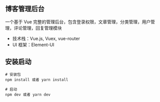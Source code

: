 
## 博客管理后台

一个基于 Vue 完整的管理后台，包含登录权限，文章管理，分类管理，用户管理，评论管理，回复管理模块

- 技术栈：Vue.js, Vuex, vue-router
- UI 框架：Element-UI

## 安装启动
```
# 安装包
npm install 或者 yarn install

# 启动
npm dev 或者 yarn dev
```
